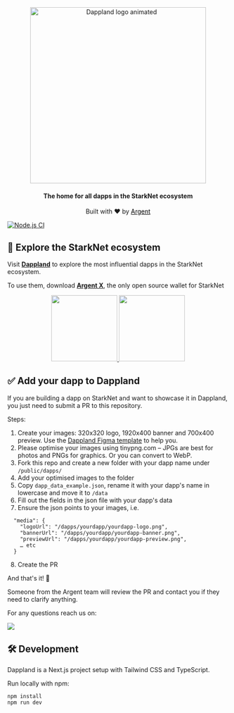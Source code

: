 <div align="center">
    <img src="./src/assets/logo-dappland.gif" alt="Dappland logo animated"width=400 alt="dappland-logo" />
    <h4>The home for all dapps in the StarkNet ecosystem</h4>
    <p>Built with ❤️ by <a style="text-decoration: underline; color:black" href="https://argent.xyz">Argent</p>
</div>

[![Node.js CI](https://github.com/argentlabs/dappland/actions/workflows/deploy.yml/badge.svg)](https://github.com/argentlabs/dappland/actions/workflows/deploy.yml)

## 🧭 Explore the StarkNet ecosystem

Visit <a href="https://dappland.com"><b>Dappland</b></a> to explore the most influential dapps in the StarkNet ecosystem.

To use them, download <a href="https://github.com/argentlabs/argent-x"><b>Argent X</b></a>, the only open source wallet for StarkNet

<div align="center">
    <a href="https://chrome.google.com/webstore/detail/argent-x-starknet-wallet/dlcobpjiigpikoobohmabehhmhfoodbb">
        <img src="https://argentwebsite.cdn.prismic.io/argentwebsite/55c4ef75-22fb-476d-a088-d61ae5f44002_button-chrome.svg" width=150/>
    </a>
    <a href="https://addons.mozilla.org/en-GB/firefox/addon/argent-x/">
        <img src="https://argentwebsite.cdn.prismic.io/argentwebsite/8d151e84-6437-4670-9e5c-6614463f8c3a_button-firefox.svg" width=150/>
    </a>
 
</div>

## ✅ Add your dapp to Dappland

If you are building a dapp on StarkNet and want to showcase it in Dappland, you just need to submit a PR to this repository.

Steps:

1. Create your images: 320x320 logo, 1920x400 banner and 700x400 preview. Use the <a href="https://www.figma.com/community/file/1163928128813560560">Dappland Figma template</a> to help you.
2. Please optimise your images using tinypng.com – JPGs are best for photos and PNGs for graphics. Or you can convert to WebP.
3. Fork this repo and create a new folder with your dapp name under `/public/dapps/`
4. Add your optimised images to the folder
5. Copy `dapp_data_example.json`, rename it with your dapp's name in lowercase and move it to `/data`
6. Fill out the fields in the json file with your dapp's data
7. Ensure the json points to your images, i.e.

```
  "media": {
    "logoUrl": "/dapps/yourdapp/yourdapp-logo.png",
    "bannerUrl": "/dapps/yourdapp/yourdapp-banner.png",
    "previewUrl": "/dapps/yourdapp/yourdapp-preview.png",
    … etc
  }
```

8. Create the PR

And that's it! 🚀

Someone from the Argent team will review the PR and contact you if they need to clarify anything.

For any questions reach us on:

 <a href="https://discord.gg/T4PDFHxm6T">
    <img src="https://img.shields.io/badge/Discord-6666FF?style=for-the-badge&logo=discord&logoColor=white">
</a>

## 🛠 Development

Dappland is a Next.js project setup with Tailwind CSS and TypeScript.

Run locally with npm:

```
npm install
npm run dev
```
